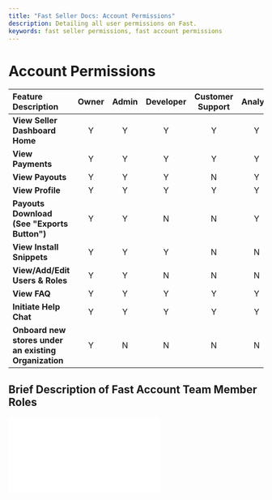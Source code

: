 ```yaml
---
title: "Fast Seller Docs: Account Permissions"
description: Detailing all user permissions on Fast.
keywords: fast seller permissions, fast account permissions
---
```


# Account Permissions

| Feature Description                                   | Owner | Admin | Developer | Customer Support | Analyst | View Only |
| :---------------------------------------------------- | :---: | :---: | :-------: | :--------------: | :-----: | :-------: |
| **View Seller Dashboard Home**                        |   Y   |   Y   |     Y     |        Y         |    Y    |     Y     |
| **View Payments**                                     |   Y   |   Y   |     Y     |        Y         |    Y    |     Y     |
| **View Payouts**                                      |   Y   |   Y   |     Y     |        N         |    Y    |     N     |
| **View Profile**                                      |   Y   |   Y   |     Y     |        Y         |    Y    |     Y     |
| **Payouts Download (See "Exports Button")**           |   Y   |   Y   |     N     |        N         |    Y    |     N     |
| **View Install Snippets**                             |   Y   |   Y   |     Y     |        N         |    N    |     N     |
| **View/Add/Edit Users & Roles**                       |   Y   |   Y   |     N     |        N         |    N    |     N     |
| **View FAQ**                                          |   Y   |   Y   |     Y     |        Y         |    Y    |     Y     |
| **Initiate Help Chat**                                |   Y   |   Y   |     Y     |        Y         |    Y    |     Y     |
| **Onboard new stores under an existing Organization** |   Y   |   N   |     N     |        N         |    N    |     N     |

## Brief Description of Fast Account Team Member Roles

<embed src="/reusables/for-sellers/_seller_dashboard_account_permissions_team_member_definitions.md" />
